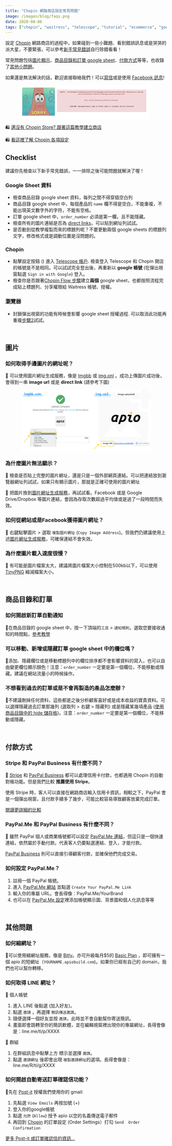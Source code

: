 ```yaml
---
title: "Chopin 網路商店設定常見問題"
image: /images/blog/faqs.png
date: 2020-08-06
tags: ["chopin", "waitress", "telescope", "tutorial", "ecommerce", "google-sheet", "google", "website", "documentation","教學", "網路開店","常見問題"]
---
```


設定 [Chopin](https://telescope.apiobuild.com/app/chopin) 網路商店的過程中，如果碰到一些小難題、看到錯誤訊息或是哭哭的派大星，不要緊張，可以參考[新手常見錯誤](#checklist)自行除錯看看！

常見問題包括[圖片顯示](#圖片)、[商品目錄和訂單 google sheet](#商品目錄和訂單)、[付款方式](#付款方式)等等，也收錄了[其他小問題](#其他問題)。

如果還是無法解決的話，歡迎直接聯絡我們！可以<a href="mailto:apiobuild@gmail.com">寫信</a>或是使用 [Facebook 訊息](https://m.me/apiobuild)!

<img src="/images/blog/chopin-error.png" class="post-img">

<!--more-->

🛍️ [還沒有 Chopin Store? 跟著這篇教學建立商店](https://apiobuild.com/blog/how-to-create-web-store-with-apio-ch/)

🛍️ [看這裡了解 Chopin 各項設定](https://apiobuild.com/blog/how-to-configure-chopin-store-zh/)

## Checklist

建議你先檢查以下新手常見錯誤，一一排除之後可能問題就解決了喔！

### Google Sheet 資料

- 檢查商品目錄 google sheet 資料，每列之間不得穿插空白列
- 商品目錄 google sheet 中，每個產品的 `name` 欄不得是空白，不能重複，不能出現英文數字外的字符，不能有空格。
- 訂單 google sheet 中，`order_number` 必須是第一欄，且不能隱藏。
- 檢查所有的圖片連結是否為 [direct links](#為什麼圖片無法顯示)，可以貼到網址列試試。
- 是否動到從教學複製而來的標題列呢？不要更動兩個 google sheets 的標題列文字，修改格式或是調動位置是沒問題的。

### Chopin

- 點擊設定按鈕 (<i class="fas fa-cog"></i>) 進入 [Telescope 帳戶](https://telescope.apiobuild.com/settings). 檢查登入 Telescope 和 Chopin 開店的帳號是不是相同。可以試試完全登出後，再重新以 **google 帳號** (在彈出視窗點選 `Sign in with Google`) 登入。
- 檢查你是否跟著[Chopin Flow 步驟](https://telescope.apiobuild.com/flow/chopin-stores)建立**兩個** google sheet，也都按照流程完成貼上標題列、分享權限給 Waitress 帳號、授權。

### 瀏覽器

- 封鎖彈出視窗的功能有時候會影響 google sheet 授權過程. 可以取消此功能再重複[步驟2](https://apiobuild.com/blog/how-to-create-web-store-with-apio/#step-2-新增商品目錄-google-sheet)試試。

<br>

## 圖片

### 如何取得手邊圖片的網址呢？

🙋 可以使用圖片網址生成服務，像是 [Imgbb](https://zh-tw.imgbb.com/) 或 [img.onl](https://img.onl/) 。成功上傳圖片成功後，會得到一串 **image url** 或是 **direct link** (請參考下圖)

<img src="/images/blog/faq-image-link.png" class="post-img">

### 為什麼圖片無法顯示？

🙋 檢查是否貼上完整的圖片網址，還是只是一個外部網頁連結。可以把連結放到瀏覽器網址列試試，如果只有顯示圖片，那就是正確可使用的圖片網址

🙋 把圖片換到[圖片網址生成服務](#如何取得手邊圖片的網址呢)，再試試看。Facebook 或是 Google Drive/Dropbox 等圖片連結，會因為存取次數超過平均值或是過了一段時間而失效。

### 如何從網站或是Facebook獲得圖片網址？

🙋 右鍵點擊圖片 > 選取 `複製圖片網址` (`Copy Image Address`)。但我們仍建議使用上述[圖片網址生成服務](#如何取得手邊圖片的網址呢)，可確保連結不會失效。

### 為什麼圖片載入速度很慢？

🙋 有可能是圖片檔案太大，建議將圖片檔案大小控制在500kb以下，可以使用 [TinyPNG](https://tinypng.com/) 縮減檔案大小。

<br>

## 商品目錄和訂單

### 如何開啟新訂單自動通知

🙋在商品目錄的 google sheet 中，按一下頂端的`工具` > `通知規則`，選取您要接收通知的時間點，[參考教學](https://support.google.com/docs/answer/91588?co=GENIE.Platform%3DDesktop&hl=zh-Hant)

### 可以移動、新增或隱藏訂單 google sheet 中的欄位嗎？

🙋添加、隱藏欄位或是移動標題列中的欄位排序都不會影響資料的寫入，也可以自由變更欄位顯示顏色！注意：`order_number` 一定要是第一個欄位，不能移動或隱藏。建議在網站流量小的時候操作。

### 不想看到過去的訂單或是不會再製造的產品怎麼辦？

🙋不建議刪掉任何資料，這些都是之後分析顧客喜好或是成本收益的寶貴資料。可以選擇隱藏過去訂單那幾列 (選取列 > 右鍵 > 隱藏列) 或是隱藏某幾項產品 ([使用商品目錄中的 hide 儲存格](https://apiobuild.com/blog/how-to-configure-chopin-store-zh/#更新商品目錄))。注意：`order_number` 一定要是第一個欄位，不能移動或隱藏。

<br>

## 付款方式

### Stripe 和 PayPal Business 有什麼不同？

🙋 [Stripe](https://stripe.com/payments) 和 [PayPal Business](https://www.paypal.com/us/business/website-payments) 都可以處理信用卡付款，也都適用 Chopin 的自動對帳功能。但是我們比較 **推薦使用 Stripe**。

使用 Stripe 時，客人可以直接在網路商店輸入信用卡資訊，相較之下，PayPal 會是一個彈出視窗，且付款手續多了幾步，可能比較容易導致顧客放棄完成訂單。

[閱讀更詳細的比較](https://wpforms.com/stripe-vs-paypal-which-one-is-better/)

### PayPal.Me 和 PayPal Business 有什麼不同？

🙋 雖然 PayPal 個人或商業帳號都可以設定 [PayPal.Me 連結](https://www.paypal.com/paypalme/)，但這只是一個快速連結，依然屬於手動付款。代表客人仍要點選連結、登入，才能付款。

[PayPal Business](https://www.paypal.com/us/business/website-payments) 則可以直接引導顧客付款，並確保他們完成交易。 

### 如何設定 PayPal.Me？

1. 註冊一個 PayPal 帳號。
2. 進入 [PayPal.Me 網站](https://www.paypal.com/paypalme/) 並點選 `Create Your PayPal.Me Link`
3. 輸入你的專屬 URL。會長得像：PayPal.Me/YourBrand
4. 也可以在 [PayPal.Me 設定](https://www.paypal.com/paypalme/my/settings)裡添加帳號顯示圖、背景圖和個人化訊息等等

<br>

## 其他問題

### 如何縮網址？

🙋可以使用縮網址服務，像是 [Bitly](https://bitly.com/)。亦可升級每月$5的 [Basic Plan](https://apiobuild.com/#pricing) ，即可擁有一個 apio 的短網址（`YOURNAME.apiobuild.com`)。如果你已經有自己的 domain，我們也可以幫你轉移。

### 如何取得 LINE 網址？

🙋 個人帳號
1. 進入 LINE 後點選 <i class="fas fa-user-plus"></i> (加入好友)。
2. 點選 `邀請` ，再選擇 `簡訊傳送邀請`。
3. 隨便選擇一個好友並按 `邀請`，此時並不會自動幫你寄送簡訊。
4. 畫面即會跳轉至你的簡訊軟體，並在編輯視窗裡出現你的專屬網址，長得會像是：line.me/ti/p/XXXX

🙋 群組
1. 在群組訊息中點擊上方 <i class="fas fa-bars"></i> 標示並選擇 `邀請`。
2. 點選 `邀請網址` 後即會出現 `複製邀請網址`的選項。長得會像是：line.me/R/ti/g/XXXX

### 如何開啟自動寄送訂單確認信功能？

🙋先在 [Post-it](https://telescope.apiobuild.com/app/post-it/configure) 授權我們使用你的 gmail:
1. 先點選 `View Emails` 再按加號 (+)
2. 登入你的google帳號
3. 點選 `允許` (`Allow`) 授予 apio 以您的名義傳送電子郵件
4. 再回到 [Chopin](https://telescope.apiobuild.com/app/chopin) 的訂單設定 (Order Settings）打勾 `Send  Order Confirmation` 

[更多 Post-it 或訂單確認信的資訊\...](https://apiobuild.com/blog/introducing-post-it-email-automation-service/)


<style>
.post-img {
    display: block;
    margin-left: auto;
    margin-right: auto;
    max-width: 80%;
}
</style>
